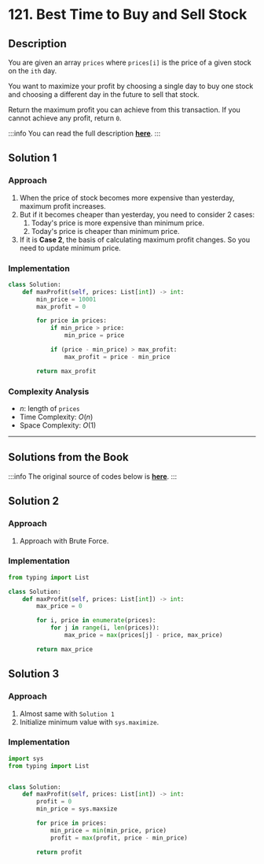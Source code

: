 # 121. Best Time to Buy and Sell Stock

## Description

You are given an array `prices` where `prices[i]` is the price of a given stock on the `ith` day.

You want to maximize your profit by choosing a single day to buy one stock and choosing a different day in the future to sell that stock.

Return the maximum profit you can achieve from this transaction. If you cannot achieve any profit, return `0`.

:::info
You can read the full description [**here**](https://leetcode.com/problems/best-time-to-buy-and-sell-stock/description/).
:::

## Solution 1

### Approach

1. When the price of stock becomes more expensive than yesterday, maximum profit increases.
2. But if it becomes cheaper than yesterday, you need to consider 2 cases:
   1. Today's price is more expensive than minimum price.
   2. Today's price is cheaper than minimum price.
3. If it is **Case 2**, the basis of calculating maximum profit changes. So you need to update minimum price.

### Implementation

```python
class Solution:
    def maxProfit(self, prices: List[int]) -> int:
        min_price = 10001
        max_profit = 0

        for price in prices:
            if min_price > price:
                min_price = price

            if (price - min_price) > max_profit:
                max_profit = price - min_price

        return max_profit
```

### Complexity Analysis

- $n$: length of `prices`
- Time Complexity: $O(n)$
- Space Complexity: $O(1)$

---

## Solutions from the Book

:::info
The original source of codes below is [**here**](https://github.com/onlybooks/algorithm-interview).
:::

## Solution 2

### Approach

1. Approach with Brute Force.

### Implementation

```python
from typing import List

class Solution:
    def maxProfit(self, prices: List[int]) -> int:
        max_price = 0

        for i, price in enumerate(prices):
            for j in range(i, len(prices)):
                max_price = max(prices[j] - price, max_price)

        return max_price
```

## Solution 3

### Approach

1. Almost same with `Solution 1`
2. Initialize minimum value with `sys.maximize`.

### Implementation

```python
import sys
from typing import List


class Solution:
    def maxProfit(self, prices: List[int]) -> int:
        profit = 0
        min_price = sys.maxsize

        for price in prices:
            min_price = min(min_price, price)
            profit = max(profit, price - min_price)

        return profit
```
